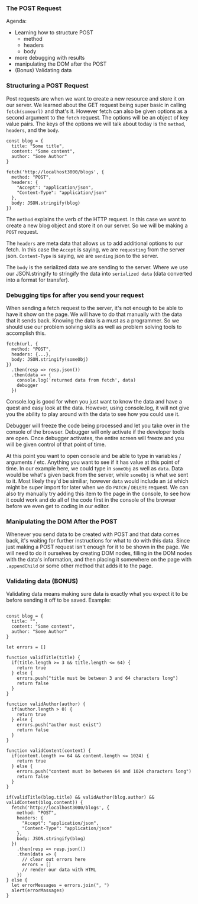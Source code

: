 ### The POST Request

Agenda:
* Learning how to structure POST
  * method
  * headers
  * body
* more debugging with results
* manipulating the DOM after the POST
* (Bonus) Validating data


### Structuring a POST Request


Post requests are when we want to create a new resource and store it on our server. We learned about the GET request being super basic in calling `fetch(someurl)` and that's it. However fetch can also be given options as a second argument to the `fetch` request. The options will be an object of key value pairs. The keys of the options we will talk about today is the `method`, `headers`, and the `body`.

```
const blog = {
  title: "Some title",
  content: "Some content",
  author: "Some Author"
}

fetch('http://localhost3000/blogs', {
  method: "POST",
  headers: {
    "Accept": "application/json",
    "Content-Type": "application/json"
  },
  body: JSON.stringify(blog)
})
```

The `method` explains the verb of the HTTP request. In this case we want to create a new blog object and store it on our server. So we will be making a `POST` request.

The `headers` are meta data that allows us to add additional options to our fetch. In this case the `Accept` is saying, we are `requesting` from the server json. `Content-Type` is saying, we are `sending` json to the server.

The `body` is the serialized data we are sending to the server. Where we use our JSON.stringify to stringify the data into `serialized data` (data converted into a format for transfer).


### Debugging tips for after you send your request

When sending a fetch request to the server, it's not enough to be able to have it show on the page. We will have to do that manually with the data that it sends back. Knowing the data is a must as a programmer. So we should use our problem solving skills as well as problem solving tools to accomplish this.

```
fetch(url, {
  method: "POST",
  headers: {...},
  body: JSON.stringify(someObj)
})
  .then(resp => resp.json())
  .then(data => {
    console.log('returned data from fetch', data)
    debugger
  })
```

Console.log is good for when you just want to know the data and have a quest and easy look at the data. However, using console.log, it will not give you the ability to play around with the data to see how you could use it.

Debugger will freeze the code being processed and let you take over in the console of the browser. Debugger will only activate if the developer tools are open. Once debugger activates, the entire screen will freeze and you will be given control of that point of time.

At this point you want to open console and be able to type in variables / arguments / etc. Anything you want to see if it has value at this point of time. In our example here, we could type in `someObj` as well as `data`. Data would be what's given back from the server, while `someObj` is what we sent to it. Most likely they'd be similiar, however `data` would include an `id` which might be super import for later when we do `PATCH` / `DELETE` request. We can also try manually try adding this item to the page in the console, to see how it could work and do all of the code first in the console of the browser before we even get to coding in our editor.

### Manipulating the DOM After the POST

Whenever you send data to be created with POST and that data comes back, it's waiting for further instructions for what to do with this data. Since just making a POST request isn't enough for it to be shown in the page. We will need to do it ourselves by creating DOM nodes, filling in the DOM nodes with the data's information, and then placing it somewhere on the page with `.appendChild` or some other method that adds it to the page.

### Validating data (BONUS)

Validating data means making sure data is exactly what you expect it to be before sending it off to be saved. Example:

```

const blog = {
  title: "",
  content: "Some content",
  author: "Some Author"
}

let errors = []

function validTitle(title) {
  if(title.length >= 3 && title.length <= 64) {
    return true
  } else {
    errors.push("title must be between 3 and 64 characters long")
    return false
  }
}

function validAuthor(author) {
  if(author.length > 0) {
    return true
  } else {
    errors.push("author must exist")
    return false
  }
}

function validContent(content) {
  if(content.length >= 64 && content.length <= 1024) {
    return true
  } else {
    errors.push("content must be between 64 and 1024 characters long")
    return false
  }
}

if(validTitle(blog.title) && validAuthor(blog.author) && validContent(blog.content)) {
  fetch('http://localhost3000/blogs', {
    method: "POST",
    headers: {
      "Accept": "application/json",
      "Content-Type": "application/json"
    },
    body: JSON.stringify(blog)
  })
    .then(resp => resp.json())
    .then(data => {
      // clear out errors here
      errors = []
      // render our data with HTML
    })
} else {
  let errorMessages = errors.join(", ")
  alert(errorMassages)
}

```